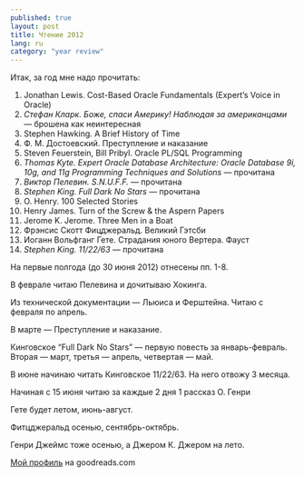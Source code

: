 ```yaml
---
published: true
layout: post
title: Чтение 2012
lang: ru
category: "year review"
---
```


Итак, за год мне надо прочитать:

  1. Jonathan Lewis. Cost-Based Oracle Fundamentals (Expert’s Voice in Oracle)
  2. _Стефан Кларк. Боже, спаси Америку! Наблюдая за американцами_ — брошена как неинтересная
  3. Stephen Hawking. A Brief History of Time
  4. Ф. М. Достоевский. Преступление и наказание
  5. Steven Feuerstein, Bill Pribyl. Oracle PL/SQL Programming
  6. _Thomas Kyte. Expert Oracle Database Architecture: Oracle Database 9i,
     10g, and 11g Programming Techniques and Solutions_ — прочитана
  7. _Виктор Пелевин. S.N.U.F.F._ — прочитана
  8. _Stephen King. Full Dark No Stars_ — прочитана
  9. O. Henry. 100 Selected Stories
  10. Henry James. Turn of the Screw & the Aspern Papers
  11. Jerome K. Jerome. Three Men in a Boat
  12. Фрэнсис Скотт Фицджеральд. Великий Гэтсби
  13. Иоганн Вольфганг Гете. Страдания юного Вертера. Фауст
  14. _Stephen King. 11/22/63_ — прочитана

На первые полгода (до 30 июня 2012) отнесены пп. 1-8.

В феврале читаю Пелевина и дочитываю Хокинга.

Из технической документации — Льюиса и Ферштейна. Читаю с февраля по апрель.

В марте — Преступление и наказание.

Кинговское “Full Dark No Stars” — первую повесть за январь-февраль. Вторая —
март, третья — апрель, четвертая — май.

В июне начинаю читать Кинговское 11/22/63. На него отвожу 3 месяца.

Начиная с 15 июня читаю за каждые 2 дня 1 рассказ О. Генри

Гете будет летом, июнь-август.

Фитцджеральд осенью, сентябрь-октябрь.

Генри Джеймс тоже осенью, а Джером К. Джером на лето.

[Мой профиль](http://www.goodreads.com/user/show/5503742-pavel-popov) на
goodreads.com

